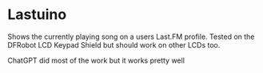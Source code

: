 # Lastuino
Shows the currently playing song on a users Last.FM profile.
Tested on the DFRobot LCD Keypad Shield but should work on other LCDs too.

ChatGPT did most of the work but it works pretty well
